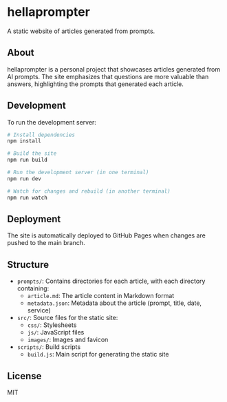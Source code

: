 # hellaprompter

A static website of articles generated from prompts.

## About

hellaprompter is a personal project that showcases articles generated from AI prompts. The site emphasizes that questions are more valuable than answers, highlighting the prompts that generated each article.

## Development

To run the development server:

```bash
# Install dependencies
npm install

# Build the site
npm run build

# Run the development server (in one terminal)
npm run dev

# Watch for changes and rebuild (in another terminal)
npm run watch
```

## Deployment

The site is automatically deployed to GitHub Pages when changes are pushed to the main branch.

## Structure

- `prompts/`: Contains directories for each article, with each directory containing:
  - `article.md`: The article content in Markdown format
  - `metadata.json`: Metadata about the article (prompt, title, date, service)
- `src/`: Source files for the static site:
  - `css/`: Stylesheets
  - `js/`: JavaScript files
  - `images/`: Images and favicon
- `scripts/`: Build scripts
  - `build.js`: Main script for generating the static site

## License

MIT